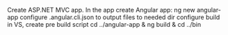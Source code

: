 Create ASP.NET MVC app.
In the app create Angular app:
ng new angular-app
configure .angular.cli.json to output files to needed dir
configure build in VS, create pre build script
cd ../angular-app &
ng build &
cd ../bin